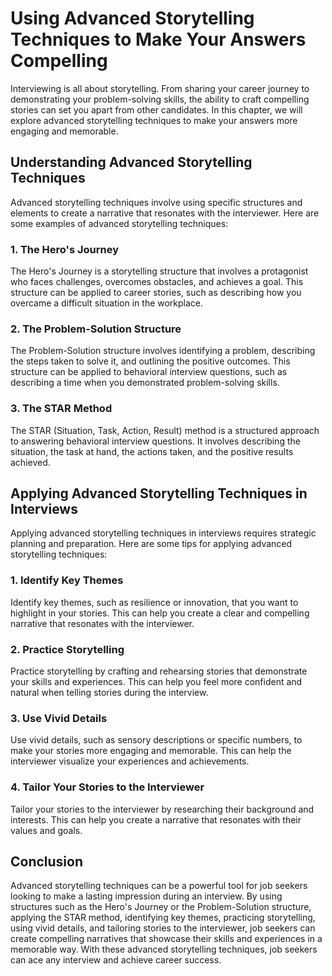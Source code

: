 Using Advanced Storytelling Techniques to Make Your Answers Compelling
================================================================================================================================

Interviewing is all about storytelling. From sharing your career journey to demonstrating your problem-solving skills, the ability to craft compelling stories can set you apart from other candidates. In this chapter, we will explore advanced storytelling techniques to make your answers more engaging and memorable.

Understanding Advanced Storytelling Techniques
----------------------------------------------

Advanced storytelling techniques involve using specific structures and elements to create a narrative that resonates with the interviewer. Here are some examples of advanced storytelling techniques:

### 1. The Hero's Journey

The Hero's Journey is a storytelling structure that involves a protagonist who faces challenges, overcomes obstacles, and achieves a goal. This structure can be applied to career stories, such as describing how you overcame a difficult situation in the workplace.

### 2. The Problem-Solution Structure

The Problem-Solution structure involves identifying a problem, describing the steps taken to solve it, and outlining the positive outcomes. This structure can be applied to behavioral interview questions, such as describing a time when you demonstrated problem-solving skills.

### 3. The STAR Method

The STAR (Situation, Task, Action, Result) method is a structured approach to answering behavioral interview questions. It involves describing the situation, the task at hand, the actions taken, and the positive results achieved.

Applying Advanced Storytelling Techniques in Interviews
-------------------------------------------------------

Applying advanced storytelling techniques in interviews requires strategic planning and preparation. Here are some tips for applying advanced storytelling techniques:

### 1. Identify Key Themes

Identify key themes, such as resilience or innovation, that you want to highlight in your stories. This can help you create a clear and compelling narrative that resonates with the interviewer.

### 2. Practice Storytelling

Practice storytelling by crafting and rehearsing stories that demonstrate your skills and experiences. This can help you feel more confident and natural when telling stories during the interview.

### 3. Use Vivid Details

Use vivid details, such as sensory descriptions or specific numbers, to make your stories more engaging and memorable. This can help the interviewer visualize your experiences and achievements.

### 4. Tailor Your Stories to the Interviewer

Tailor your stories to the interviewer by researching their background and interests. This can help you create a narrative that resonates with their values and goals.

Conclusion
----------

Advanced storytelling techniques can be a powerful tool for job seekers looking to make a lasting impression during an interview. By using structures such as the Hero's Journey or the Problem-Solution structure, applying the STAR method, identifying key themes, practicing storytelling, using vivid details, and tailoring stories to the interviewer, job seekers can create compelling narratives that showcase their skills and experiences in a memorable way. With these advanced storytelling techniques, job seekers can ace any interview and achieve career success.
